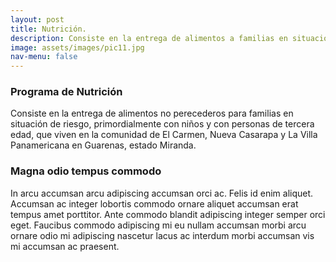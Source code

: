 ```yaml
---
layout: post
title: Nutrición.
description: Consiste en la entrega de alimentos a familias en situación de riesgo primordialmente a niños y con personas de tercera edad
image: assets/images/pic11.jpg
nav-menu: false
---
```





<div class="row">
	<div class="6u 12u$(small)">
		<h3>Programa de Nutrición</h3>
		<p>Consiste en la entrega de alimentos no perecederos para familias en situación de riesgo, primordialmente con niños y con personas de tercera edad, que viven en la comunidad de El Carmen, Nueva Casarapa y La Villa Panamericana en Guarenas, estado Miranda.</p>
	</div>
	<div class="6u$ 12u$(small)">
		<h3>Magna odio tempus commodo</h3>
		<p>In arcu accumsan arcu adipiscing accumsan orci ac. Felis id enim aliquet. Accumsan ac integer lobortis commodo ornare aliquet accumsan erat tempus amet porttitor. Ante commodo blandit adipiscing integer semper orci eget. Faucibus commodo adipiscing mi eu nullam accumsan morbi arcu ornare odio mi adipiscing nascetur lacus ac interdum morbi accumsan vis mi accumsan ac praesent.</p>
	</div>
	<!-- Break -->
